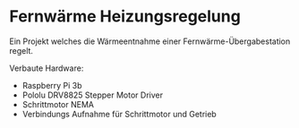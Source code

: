 # Fernwärme Heizungsregelung
Ein Projekt welches die Wärmeentnahme einer Fernwärme-Übergabestation regelt.



Verbaute Hardware:
- Raspberry Pi 3b
- Pololu DRV8825 Stepper Motor Driver
- Schrittmotor NEMA 
- Verbindungs Aufnahme für Schrittmotor und Getrieb

